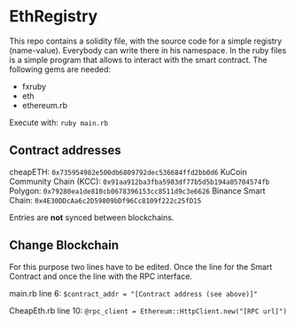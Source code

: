 # EthRegistry
This repo contains a solidity file, with the source code for a simple registry (name-value). Everybody can write there in his namespace.
In the ruby files is a simple program that allows to interact with the smart contract.
The following gems are needed:
- fxruby
- eth
- ethereum.rb

Execute with:
```ruby main.rb```

## Contract addresses
cheapETH: ```0x735954982e500db6809792dec536684ffd2bb0d6```
KuCoin Community Chain (KCC): ```0x91aa912ba3fba5983df77b5d5b194a05704574fb```
Polygon: ```0x79280ea1de810cb0678396153cc8511d9c3e6626```
Binance Smart Chain: ```0x4E30DDcAa6c2D59809bDf96Cc8109f222c25fD15```

Entries are **not** synced between blockchains.

## Change Blockchain
For this purpose two lines have to be edited. Once the line for the Smart Contract and once the line with the RPC interface.

main.rb line 6:
```$contract_addr = "[Contract address (see above)]"```

CheapEth.rb line 10:
```@rpc_client = Ethereum::HttpClient.new("[RPC url]")```
